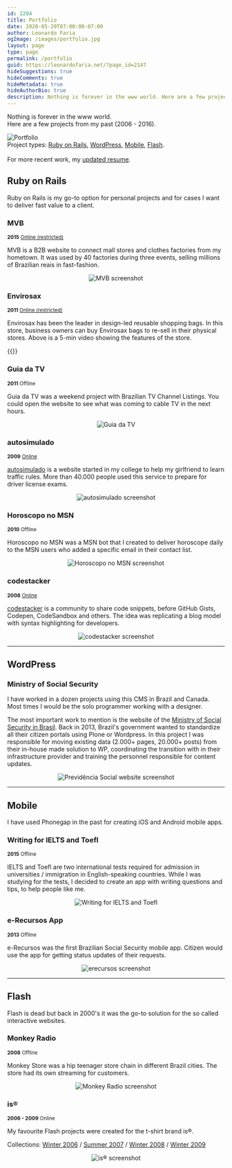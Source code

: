 ```yaml
---
id: 2204
title: Portfolio
date: 2020-05-20T07:00:00-07:00
author: Leonardo Faria
ogImage: /images/portfolio.jpg
layout: page
type: page
permalink: /portfolio
guid: https://leonardofaria.net/?page_id=2147
hideSuggestions: true
hideComments: true
hideMetadata: true
hideAuthorBio: true
description: Nothing is forever in the www world. Here are a few projects from my past (2006 - 2016).
---
```


<div class="intro mb-16">
<p>
Nothing is forever in the www world.<br/>
Here are a few projects from my past (2006 - 2016).
</p>
</div>

<div class="full-width"><img alt="Portfolio" src="/images/portfolio.jpg" /></div>

<div class="my-10 p-4 border border-gray-6 rounded-md bg-white">
Project types: <a href="#ruby-on-rails">Ruby on Rails</a>, <a href="#wordpress">WordPress</a>, <a href="#mobile">Mobile</a>, <a href="#flash">Flash</a>.<br/><br/>
For more recent work, my <a href="/pub/resume.pdf" target="_blank">updated resume</a>.
</div>

## Ruby on Rails 

Ruby on Rails is my go-to option for personal projects and for cases I want to deliver fast value to a client.

### MVB

<small class="uppercase font-sans text-xs"><b class="border border-gray-6 rounded-md mr-2 py-2 px-3">2015</b> <a href="https://minasvesteobrasil.herokuapp.com" class="text-teal-700">Online (restricted)</a></small>

MVB is a B2B website to connect mall stores and clothes factories from my hometown. It was used by 40 factories during three events, selling millions of Brazilian reais in fast-fashion. 

<center><img alt="MVB screenshot" src="/images/portfolio/mvb.jpg" loading="lazy" class="mb-16" /></center>

### Envirosax

<small class="uppercase font-sans text-xs"><b class="border border-gray-6 rounded-md mr-2 py-2 px-3">2011</b> <a href="https://envirosax.herokuapp.com" class="text-teal-700">Online (restricted)</a></small>

Envirosax has been the leader in design-led reusable shopping bags. In this store, business owners can buy Envirosax bags to re-sell in their physical stores. Above is a 5-min video showing the features of the store.

{{<youtube Ymh1VRPEJm0>}}

<div class="mb-16"></div>

### Guia da TV

<small class="uppercase font-sans text-xs"><b class="border border-gray-6 rounded-md mr-2 py-2 px-3">2011</b> <span class="text-red-600">Offline</span></small>

Guia da TV was a weekend project with Brazilian TV Channel Listings. You could open the website to see what was coming to cable TV in the next hours.

<center><img alt="Guia da TV" src="/images/portfolio/guiadatv.jpg" loading="lazy" class="mb-16" /></center>

### autosimulado

<small class="uppercase font-sans text-xs"><b class="border border-gray-6 rounded-md mr-2 py-2 px-3">2009</b> <a href="https://autosimulado.com.br" class="text-teal-700">Online</a></small>

[autosimulado](https://autosimulado.com.br) is a website started in my college to help my girlfriend to learn traffic rules. More than 40.000 people used this service to prepare for driver license exams.

<center><img alt="autosimulado screenshot" src="/images/portfolio/autosimulado.jpg" loading="lazy" class="mb-16" /></center>

### Horoscopo no MSN

<small class="uppercase font-sans text-xs"><b class="border border-gray-6 rounded-md mr-2 py-2 px-3">2010</b> <span class="text-red-600">Offline</span></small>

Horoscopo no MSN was a MSN bot that I created to deliver horoscope daily to the MSN users who added a specific email in their contact list.

<center><img alt="Horoscopo no MSN screenshot" src="/images/portfolio/horoscopo.jpg" loading="lazy" class="mb-16" /></center>

### codestacker

<small class="uppercase font-sans text-xs"><b class="border border-gray-6 rounded-md mr-2 py-2 px-3">2008</b> <a href="https://codestacker.com" class="text-teal-700">Online</a></small>

[codestacker](https://codestacker.herokuapp.com) is a community to share code snippets, before GitHub Gists, Codepen, CodeSandbox and others. The idea was replicating a blog model with syntax highlighting for developers.

<center><img alt="codestacker screenshot" src="/images/portfolio/codestacker.jpg" loading="lazy" /></center>

<hr class="border-t border-gray-6 w-full mt-24 mb-20" />

## WordPress

### Ministry of Social Security

I have worked in a dozen projects using this CMS in Brazil and Canada. Most times I would be the solo programmer working with a designer. 

The most important work to mention is the website of the [Ministry of Social Security in Brasil](https://previdencia.gov.br). Back in 2013, Brazil's government wanted to standardize all their citizen portals using Plone or Wordpress. In this project I was responsible for moving existing data (2.000+ pages, 20.000+ posts) from their in-house made solution to WP, coordinating the transition with in their infrastructure provider and training the personnel responsible for content updates.

<center><img alt="Previdência Social website screenshot" src="/images/portfolio/previdencia.jpg" loading="lazy" /></center>

<hr class="border-t border-gray-6 w-full mt-24 mb-20" />

## Mobile

I have used Phonegap in the past for creating iOS and Android mobile apps.

### Writing for IELTS and Toefl

<small class="uppercase font-sans text-xs"><b class="border border-gray-6 rounded-md mr-2 py-2 px-3">2015</b> <span class="text-red-600">Offline</span></small>

IELTS and Toefl are two international tests required for admission in universities / immigration in English-speaking countries. While I was studying for the tests, I decided to create an app with writing questions and tips, to help people like me.

<center><img alt="Writing for IELTS and Toefl" screenshot" src="/images/portfolio/writing-skills.jpg" loading="lazy" class="mb-16" /></center>

### e-Recursos App

<small class="uppercase font-sans text-xs"><b class="border border-gray-6 rounded-md mr-2 py-2 px-3">2013</b> <span class="text-red-600">Offline</span></small>

e-Recursos was the first Brazilian Social Security mobile app. Citizen would use the app for getting status updates of their requests.

<center><img alt="erecursos screenshot" src="/images/portfolio/erecursos.jpg" loading="lazy" /></center>

<hr class="border-t border-gray-6 w-full mt-24 mb-20" />

## Flash

Flash is dead but back in 2000's it was the go-to solution for the so called interactive websites. 

### Monkey Radio

<small class="uppercase font-sans text-xs"><b class="border border-gray-6 rounded-md mr-2 py-2 px-3">2008</b> <span class="text-red-600">Offline</span></small>

Monkey Store was a hip teenager store chain in different Brazil cities. The store had its own streaming for customers.

<center><img alt="Monkey Radio screenshot" src="/images/portfolio/monkey-radio.jpg" loading="lazy" class="mb-16" /></center>

### is®

<small class="uppercase font-sans text-xs"><b class="border border-gray-6 rounded-md mr-2 py-2 px-3">2006 - 2009</b> <span class="text-teal-700">Online</span></small>

My favourite Flash projects were created for the t-shirt brand is®.

Collections: [Winter 2006](https://portfolio.leonardofaria.net/is_winter2006/) / [Summer 2007](https://portfolio.leonardofaria.net/is_summer2007/) / [Winter 2008](https://portfolio.leonardofaria.net/is_winter2008/) / [Winter 2009](https://portfolio.leonardofaria.net/is_winter2009/)

<center><img alt="is® screenshot" src="/images/portfolio/is-summer-2007.jpg" loading="lazy" /></center>
